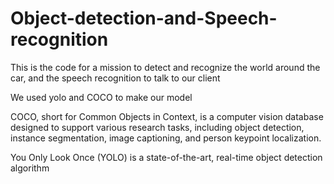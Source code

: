 # Object-detection-and-Speech-recognition

This is the code for a mission to detect and recognize the world around the car, and the speech recognition to talk to our client 

We used yolo and COCO to make our model

COCO, short for Common Objects in Context, is a computer vision database designed to support various research tasks, including object detection, instance segmentation, image captioning, and person keypoint localization.

You Only Look Once (YOLO) is a state-of-the-art, real-time object detection algorithm
